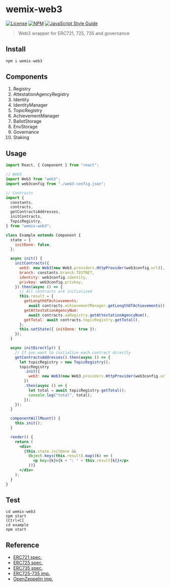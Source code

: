 # wemix-web3

[![License](http://img.shields.io/badge/license-MIT-blue.svg)](https://raw.githubusercontent.com/hexoul/wemix-web3/master/LICENSE)
[![NPM](https://img.shields.io/npm/v/wemix-web3.svg)](https://www.npmjs.com/package/wemix-web3)
[![JavaScript Style Guide](https://img.shields.io/badge/code_style-standard-brightgreen.svg)](https://standardjs.com)

> Web3 wrapper for ERC721, 725, 735 and governance

## Install

```bash
npm i wemix-web3
```

## Components

1. Registry
1. AttestationAgencyRegistry
1. Identity
1. IdentityManager
1. TopicRegistry
1. AchievementManager
1. BallotStorage
1. EnvStorage
1. Governance
1. Staking

## Usage

```jsx
import React, { Component } from "react";

// Web3
import Web3 from "web3";
import web3config from "./web3-config.json";

// Contracts
import {
  constants,
  contracts,
  getContractsAddresses,
  initContracts,
  TopicRegistry,
} from "wemix-web3";

class Example extends Component {
  state = {
    initDone: false,
  };

  async init() {
    initContracts({
      web3: new Web3(new Web3.providers.HttpProvider(web3config.url)),
      branch: constants.branch.TESTNET,
      identity: web3config.identity,
      privkey: web3config.privkey,
    }).then(async () => {
      // All contracts are initialized
      this.result = {
        getLengthOfAchievements:
          await contracts.achievementManager.getLengthOfAchievements(),
        getAttestationAgencyNum:
          await contracts.aaRegistry.getAttestationAgencyNum(),
        getTotal: await contracts.topicRegistry.getTotal(),
      };
      this.setState({ initDone: true });
    });
  }

  async initDirectly() {
    // If you want to initialize each contract directly
    getContractsAddresses().then(async () => {
      let topicRegistry = new TopicRegistry();
      topicRegistry
        .init({
          web3: new Web3(new Web3.providers.HttpProvider(web3config.url)),
        })
        .then(async () => {
          let total = await topicRegistry.getTotal();
          console.log("total", total);
        });
    });
  }

  componentWillMount() {
    this.init();
  }

  render() {
    return (
      <div>
        {this.state.initDone &&
          Object.keys(this.result).map((k) => (
            <p key={k}>{k + ": " + this.result[k]}</p>
          ))}
      </div>
    );
  }
}
```

## Test

```
cd wemix-web3
npm start
[Ctrl+C]
cd example
npm start
```

## Reference

- [ERC721 spec.](https://github.com/ethereum/EIPs/blob/master/EIPS/eip-721.md)
- [ERC725 spec.](https://github.com/ethereum/EIPs/blob/master/EIPS/eip-725.md)
- [ERC735 spec.](https://github.com/ethereum/EIPs/issues/735)
- [ERC725-735 imp.](https://github.com/mirceapasoi/erc725-735)
- [OpenZeppelin imp.](https://github.com/OpenZeppelin/openzeppelin-solidity)
